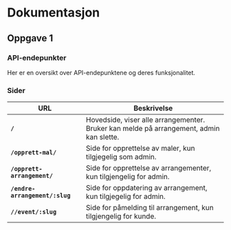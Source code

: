 # Dokumentasjon 
## Oppgave 1

### API-endepunkter
Her er en oversikt over API-endepunktene og deres funksjonalitet.





### Sider

| URL                             | Beskrivelse                                                                             |
|---------------------------------|-----------------------------------------------------------------------------------------|
| **`/`**                         | Hovedside, viser alle arrangementer. Bruker kan melde på arrangement, admin kan slette. |
| **`/opprett-mal/`**             | Side for opprettelse av maler, kun tilgjegelig som admin.                               |
| **`/opprett-arrangement/`**     | Side for opprettelse av arrangementer, kun tilgjengelig for admin.                      |
| **`/endre-arrangement/:slug`**  | Side for oppdatering av arrangement, kun tilgjegelig for admin.                         |
| **`//event/:slug`**             | Side for påmelding til arrangement, kun tilgjengelig for kunde.                         |